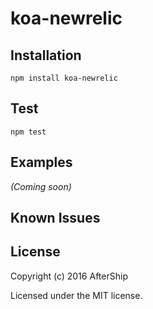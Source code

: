 # koa-newrelic


## Installation
```
npm install koa-newrelic

```

## Test
```
npm test
```

## Examples
_(Coming soon)_

## Known Issues


## License
Copyright (c) 2016 AfterShip

Licensed under the MIT license.
